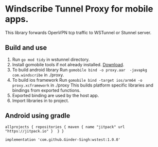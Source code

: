# Windscribe Tunnel Proxy for mobile apps.
 This library forwards OpenVPN tcp traffic to WSTunnel or Stunnel server.

## Build and use
1. Run `go mod tidy` in wstunnel directory.
2. Install gomobile tools if not already installed.
   [Download](https://github.com/golang/mobile).
3. To build android library Run `gomobile bind -o proxy.aar  -javapkg com.windscribe` in ./proxy.
4. To build ios framework Run `gomobile bind -target ios/arm64 -o proxy.xcframework` in ./proxy
   This builds platform specific libraries and bindings from exported functions.
5. Exported binding are used by the host app.
6. Import libraries in to project.


## Android using gradle
`allprojects {
repositories {
maven {
name "jitpack"
url "https://jitpack.io"
     } 
  }
}`

`implementation 'com.github.Ginder-Singh:wstest:1.0.0'`
